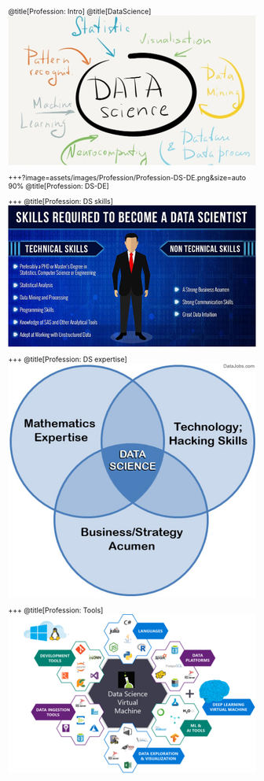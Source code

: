 @title[Profession: Intro]
@title[DataScience]
![DataScience](assets/images/Profession/DataScience.jpg)

+++?image=assets/images/Profession/Profession-DS-DE.png&size=auto 90%
@title[Profession: DS-DE]

+++
@title[Profession: DS skills]
![DS skills](assets/images/Profession/Profession-DS-skills.jpg)

+++
@title[Profession: DS expertise]
![DS expertise](assets/images/Profession/Profession-expertise.jpg)

+++
@title[Profession: Tools]
![Tools](assets/images/Profession/Profession-tools.png)

